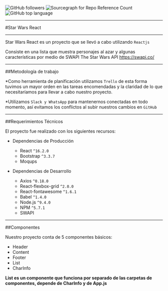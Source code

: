 ![GitHub followers](https://img.shields.io/github/followers/espadrine.svg?style=social&logo=github&label=Follow)
![Sourcegraph for Repo Reference Count](https://img.shields.io/badge/Release%20Date-March-brightgreen.svg?style=flat-square)
![GitHub top language](https://img.shields.io/github/languages/top/badges/shields.svg)
***


#Star Wars React
***
Star Wars React es un proyecto que se llevó a cabo utilizando `Reactjs`

Consiste en una lista que muestra personajes al azar y algunas características por medio de SWAPI The Star Wars API
https://swapi.co/

***
##Metodología de trabajo

*Como herramienta de planificación utilizamos `Trello` de esta forma tuvimos un mayor orden en las tareas encomendadas y la claridad de lo que necesitaríamos para llevar a cabo nuestro proyecto.

*Utilizamos `Slack y WhatsApp` para mantenernos conectadas en todo momento, así evitamos los conflictos al subir nuestros cambios en `GitHub`

***

##Requerimientos Técnicos

El proyecto fue realizado con los siguientes recursos:

* Dependencias de Producción
  * React `^16.2.0`
  * Bootstrap `^3.3.7`
  * Moqups

* Dependencias de Desarrollo
  * Axios `^0.18.0`
  * React-flexbox-grid `^2.0.0`
  * React-fontawesome `^1.6.1`
  * Babel `^1.4.0`
  * Node.js `^9.4.0`
  * NPM `^5.7.1`
  * SWAPI 

***
##Componentes

Nuestro proyecto conta de 5 componentes básicos:
* Header
* Content
* Footer
* List
* CharInfo 

**List es un componente que funciona por separado de las carpetas de componentes, depende de CharInfo y de App.js**

